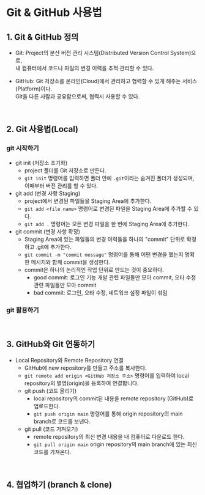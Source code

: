 # Git & GitHub 사용법

## 1. Git & GitHub 정의

- Git: Project의 분산 버전 관리 시스템(Distributed Version Control System)으로,<br>
  내 컴퓨터에서 코드나 파일의 변경 이력을 추적∙관리할 수 있다.

- GitHub: Git 저장소를 온라인(Cloud)에서 관리하고 협력할 수 있게 해주는 서비스(Platform)이다.<br>
  Git을 다른 사람과 공유함으로써, 협력시 사용할 수 있다.

<br>

## 2. Git 사용법(Local)

### git 시작하기

- git init (저장소 초기화)
  - project 폴더를 Git 저장소로 만든다.
  - `git init` 명령어를 입력하면 폴더 안에 `.git`이라는 숨겨진 폴더가 생성되며, 이때부터 버전 관리를 할 수 있다.
- git add (변경 사항 Staging)
  - project에서 변경된 파일들을 Staging Area에 추가한다.
  - `git add <file name>` 명령어로 변경된 파일을 Staging Area에 추가할 수 있다.
  - `git add .` 명령어는 모든 변경 파일을 한 번에 Staging Area에 추가한다.
- git commit (변경 사항 확정)
  - Staging Area에 있는 파일들의 변경 이력들을 하나의 "commit" 단위로 확정하고 .git에 추가한다.
  - `git commit -m "commit message"` 명령어를 통해 어떤 변경을 했는지 명확한 메시지와 함께 commit을 생성한다.
  - commit은 하나의 논리적인 작업 단위로 만드는 것이 중요하다.
    - good commit: 로그인 기능 개발 관련 파일들만 모아 commit, 오타 수정 관련 파일들만 모아 commit
    - bad commit: 로그인, 오타 수정, 네트워크 설정 파일이 섞임

### git 활용하기

<br>

## 3. GitHub와 Git 연동하기

- Local Repository와 Remote Repository 연결
  - GitHub에 new repository를 만들고 주소를 복사한다.
  - `git remote add origin <GitHub 저장소 주소>` 명령어를 입력하여 local repository의 별명(origin)을 등록하여 연결합니다.
  - git push (코드 올리기)
    - local repository의 commit된 내용을 remote repository (GitHub)로 업로드한다.
    - `git push origin main` 명령어를 통해 origin repository의 main branch로 코드를 보낸다.
  - git pull (코드 가져오기)
    - remote repository의 최신 변경 내용을 내 컴퓨터로 다운로드 한다.
    - `git pull origin main` origin repository의 main branch에 있는 최신 코드를 가져온다.

<br>

## 4. 협업하기 (branch & clone)
